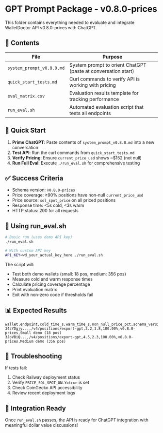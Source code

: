 # GPT Prompt Package - v0.8.0-prices

This folder contains everything needed to evaluate and integrate WalletDoctor API v0.8.0-prices with ChatGPT.

## 📁 Contents

| File | Purpose |
|------|---------|
| `system_prompt_v0.8.0.md` | System prompt to orient ChatGPT (paste at conversation start) |
| `quick_start_tests.md` | Curl commands to verify API is working with pricing |
| `eval_matrix.csv` | Evaluation results template for tracking performance |
| `run_eval.sh` | Automated evaluation script that tests all endpoints |

## 🚀 Quick Start

1. **Prime ChatGPT**: Paste contents of `system_prompt_v0.8.0.md` into a new conversation
2. **Test API**: Run the curl commands from `quick_start_tests.md`
3. **Verify Pricing**: Ensure `current_price_usd` shows ~$152 (not null)
4. **Run Full Eval**: Execute `./run_eval.sh` for comprehensive testing

## ✅ Success Criteria

- Schema version: `v0.8.0-prices`
- Price coverage: ≥90% positions have non-null `current_price_usd`
- Price source: `sol_spot_price` on all priced positions
- Response time: <5s cold, <3s warm
- HTTP status: 200 for all requests

## 🔧 Using run_eval.sh

```bash
# Basic run (uses demo API key)
./run_eval.sh

# With custom API key
API_KEY=wd_your_actual_key_here ./run_eval.sh
```

The script will:
- Test both demo wallets (small: 18 pos, medium: 356 pos)
- Measure cold and warm response times
- Calculate pricing coverage percentage
- Print evaluation matrix
- Exit with non-zero code if thresholds fail

## 📊 Expected Results

```
wallet,endpoint,cold_time_s,warm_time_s,non_null_price_pct,schema_version,notes
34zYDgjy...,/v4/positions/export-gpt,3.2,1.8,100.00%,v0.8.0-prices,Small demo (18 pos)
3JoVBiQ...,/v4/positions/export-gpt,4.5,2.3,100.00%,v0.8.0-prices,Medium demo (356 pos)
```

## 🚨 Troubleshooting

If tests fail:
1. Check Railway deployment status
2. Verify `PRICE_SOL_SPOT_ONLY=true` is set
3. Check CoinGecko API accessibility
4. Review recent deployment logs

## 🎯 Integration Ready

Once `run_eval.sh` passes, the API is ready for ChatGPT integration with meaningful dollar value discussions! 